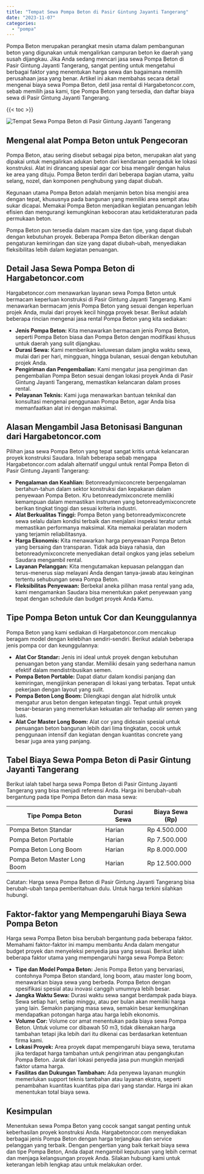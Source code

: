 ```yaml
---
title: "Tempat Sewa Pompa Beton di Pasir Gintung Jayanti Tangerang"
date: "2023-11-07"
categories: 
  - "pompa"
---
```




Pompa Beton merupakan perangkat mesin utama dalam pembangunan beton yang digunakan untuk mengalirkan campuran beton ke daerah yang susah dijangkau. Jika Anda sedang mencari jasa sewa Pompa Beton di Pasir Gintung Jayanti Tangerang, sangat penting untuk mengetahui berbagai faktor yang menentukan harga sewa dan bagaimana memilih perusahaan jasa yang benar. Artikel ini akan membahas secara detail mengenai biaya sewa Pompa Beton, detil jasa rental di Hargabetoncor.com, sebab memilih jasa kami, tipe Pompa Beton yang tersedia, dan daftar biaya sewa di Pasir Gintung Jayanti Tangerang.

{{< toc >}}

![Tempat Sewa Pompa Beton di Pasir Gintung Jayanti Tangerang](https://hargareadymixid.github.io/pompa/concrete-pump%20(29).png)

## Mengenal alat Pompa Beton untuk Pengecoran

Pompa Beton, atau sering disebut sebagai pipa beton, merupakan alat yang dipakai untuk mengalirkan adukan beton dari kendaraan pengaduk ke lokasi konstruksi. Alat ini dirancang spesial agar cor bisa mengalir dengan halus ke area yang dituju. Pompa Beton terdiri dari beberapa bagian utama, yaitu selang, nozel, dan komponen penghubung yang dapat diubah.

Kegunaan utama Pompa Beton adalah menjamin beton bisa mengisi area dengan tepat, khususnya pada bangunan yang memiliki area sempit atau sukar dicapai. Memakai Pompa Beton menjadikan kegiatan penuangan lebih efisien dan mengurangi kemungkinan kebocoran atau ketidakteraturan pada permukaan beton.

Pompa Beton pun tersedia dalam macam size dan tipe, yang dapat diubah dengan kebutuhan proyek. Beberapa Pompa Beton diberikan dengan pengaturan kemiringan dan size yang dapat diubah-ubah, menyediakan fleksibilitas lebih dalam kegiatan penuangan.

## Detail Jasa Sewa Pompa Beton di Hargabetoncor.com

Hargabetoncor.com menawarkan layanan sewa Pompa Beton untuk bermacam keperluan konstruksi di Pasir Gintung Jayanti Tangerang. Kami menawarkan bermacam jenis Pompa Beton yang sesuai dengan keperluan projek Anda, mulai dari proyek kecil hingga proyek besar. Berikut adalah beberapa rincian mengenai jasa rental Pompa Beton yang kita sediakan:

- **Jenis Pompa Beton:** Kita menawarkan bermacam jenis Pompa Beton, seperti Pompa Beton biasa dan Pompa Beton dengan modifikasi khusus untuk daerah yang sulit dijangkau.
- **Durasi Sewa:** Kami memberikan keluwesan dalam jangka waktu sewa, mulai dari per hari, mingguan, hingga bulanan, sesuai dengan kebutuhan projek Anda.
- **Pengiriman dan Pengembalian:** Kami mengatur jasa pengiriman dan pengembalian Pompa Beton sesuai dengan lokasi proyek Anda di Pasir Gintung Jayanti Tangerang, memastikan kelancaran dalam proses rental.
- **Pelayanan Teknis:** Kami juga menawarkan bantuan teknikal dan konsultasi mengenai penggunaan Pompa Beton, agar Anda bisa memanfaatkan alat ini dengan maksimal.

## Alasan Mengambil Jasa Betonisasi Bangunan dari Hargabetoncor.com

Pilihan jasa sewa Pompa Beton yang tepat sangat kritis untuk kelancaran proyek konstruksi Saudara. Inilah beberapa sebab mengapa Hargabetoncor.com adalah alternatif unggul untuk rental Pompa Beton di Pasir Gintung Jayanti Tangerang:

- **Pengalaman dan Keahlian:** Betonreadymixconcrete berpengalaman bertahun-tahun dalam sektor konstruksi dan kepakaran dalam penyewaan Pompa Beton. Kru betonreadymixconcrete memiliki kemampuan dalam memastikan instrumen yang betonreadymixconcrete berikan tingkat tinggi dan sesuai kriteria industri.
- **Alat Berkualitas Tinggi:** Pompa Beton yang betonreadymixconcrete sewa selalu dalam kondisi terbaik dan menjalani inspeksi teratur untuk memastikan performanya maksimal. Kita memakai peralatan modern yang terjamin reliabilitasnya.
- **Harga Ekonomis:** Kita menawarkan harga penyewaan Pompa Beton yang bersaing dan transparan. Tidak ada biaya rahasia, dan betonreadymixconcrete menyediakan detail ongkos yang jelas sebelum Saudara mengambil rental.
- **Layanan Pelanggan:** Kita mengutamakan kepuasan pelanggan dan terus-menerus siap melayani Anda dengan tanya-jawab atau keinginan tertentu sehubungan sewa Pompa Beton.
- **Fleksibilitas Penyewaan:** Berbekal aneka pilihan masa rental yang ada, kami mengamankan Saudara bisa menentukan paket penyewaan yang tepat dengan schedule dan budget proyek Anda Kamu.

## Tipe Pompa Beton untuk Cor dan Keunggulannya

Pompa Beton yang kami sediakan di Hargabetoncor.com mencakup beragam model dengan kelebihan sendiri-sendiri. Berikut adalah beberapa jenis pompa cor dan keunggulannya:

- **Alat Cor Standar:** Jenis ini ideal untuk proyek dengan kebutuhan penuangan beton yang standar. Memiliki desain yang sederhana namun efektif dalam mendistribusikan semen.
- **Pompa Beton Portable:** Dapat diatur dalam kondisi panjang dan kemiringan, mengijinkan penerapan di lokasi yang terbatas. Tepat untuk pekerjaan dengan layout yang sulit.
- **Pompa Beton Long Boom:** Dilengkapi dengan alat hidrolik untuk mengatur arus beton dengan ketepatan tinggi. Tepat untuk proyek besar-besaran yang memerlukan kekuatan alir terhadap alir semen yang luas.
- **Alat Cor Master Long Boom:** Alat cor yang didesain spesial untuk penuangan beton bangunan lebih dari lima tingkatan, cocok untuk penggunaan intensif dan kegiatan dengan kuantitas concrete yang besar juga area yang panjang.

## Tabel Biaya Sewa Pompa Beton di Pasir Gintung Jayanti Tangerang

Berikut ialah tabel harga sewa Pompa Beton di Pasir Gintung Jayanti Tangerang yang bisa menjadi referensi Anda. Harga ini berubah-ubah bergantung pada tipe Pompa Beton dan masa sewa:

| Tipe Pompa Beton | Durasi Sewa | Biaya Sewa (Rp) |
| --- | --- | --- |
| Pompa Beton Standar | Harian | Rp 4.500.000 |
| Pompa Beton Portable | Harian | Rp 7.500.000 |
| Pompa Beton Long Boom | Harian | Rp 8.000.000 |
| Pompa Beton Master Long Boom | Harian | Rp 12.500.000 |

Catatan: Harga sewa Pompa Beton di Pasir Gintung Jayanti Tangerang bisa berubah-ubah tanpa pemberitahuan dulu. Untuk harga terkini silahkan hubungi.

## Faktor-faktor yang Mempengaruhi Biaya Sewa Pompa Beton

Harga sewa Pompa Beton bisa berubah bergantung pada beberapa faktor. Memahami faktor-faktor ini mampu membantu Anda dalam mengatur budget proyek dan menyeleksi penyedia jasa yang sesuai. Berikut ialah beberapa faktor utama yang mempengaruhi harga sewa Pompa Beton:

- **Tipe dan Model Pompa Beton:** Jenis Pompa Beton yang bervariasi, contohnya Pompa Beton standard, long boom, atau master long boom, menawarkan biaya sewa yang berbeda. Pompa Beton dengan spesifikasi spesial atau inovasi canggih umumnya lebih besar.
- **Jangka Waktu Sewa:** Durasi waktu sewa sangat berdampak pada biaya. Sewa setiap hari, setiap minggu, atau per bulan akan memiliki harga yang lain. Semakin panjang masa sewa, semakin besar kemungkinan mendapatkan potongan harga atau harga lebih ekonomis.
- **Volume Cor:** Volume cor amat menentukan pada biaya sewa Pompa Beton. Untuk volume cor dibawah 50 m3, tidak dikenakan harga tambahan tetapi jika lebih dari itu dikenai cas berdasarkan ketentuan firma kami.
- **Lokasi Proyek:** Area proyek dapat mempengaruhi biaya sewa, terutama jika terdapat harga tambahan untuk pengiriman atau pengangkutan Pompa Beton. Jarak dari lokasi penyedia jasa pun mungkin menjadi faktor utama harga.
- **Fasilitas dan Dukungan Tambahan:** Ada penyewa layanan mungkin memerlukan support teknis tambahan atau layanan ekstra, seperti penambahan kuantitas kuantitas pipa dari yang standar. Harga ini akan menentukan total biaya sewa.

## Kesimpulan

Menentukan sewa Pompa Beton yang cocok sangat sangat penting untuk keberhasilan proyek konstruksi Anda. Hargabetoncor.com menyediakan berbagai jenis Pompa Beton dengan harga terjangkau dan service pelanggan yang terbaik. Dengan pengertian yang baik terkait biaya sewa dan tipe Pompa Beton, Anda dapat mengambil keputusan yang lebih cermat dan menjaga kelangsungan proyek Anda. Silakan hubungi kami untuk keterangan lebih lengkap atau untuk melakukan order.
